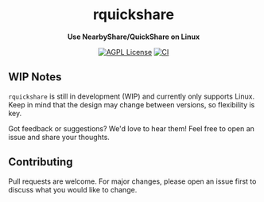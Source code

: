 <div align="center">
  <h1>rquickshare</h1>
  <p>
    <strong>Use NearbyShare/QuickShare on Linux</strong>
  </p>
  <p>

[![AGPL License](https://img.shields.io/badge/license-AGPL-blue.svg)](LICENSE)
[![CI](https://github.com/Martichou/rquickshare/workflows/CI/badge.svg)](https://github.com/Martichou/rquickshare/actions)

  </p>
</div>


WIP Notes
--------------------------

`rquickshare` is still in development (WIP) and currently only supports Linux. Keep in mind that the design may change between versions, so flexibility is key.

Got feedback or suggestions? We'd love to hear them! Feel free to open an issue and share your thoughts.


Contributing
--------------------------

Pull requests are welcome. For major changes, please open an issue first to discuss what you would like to change.